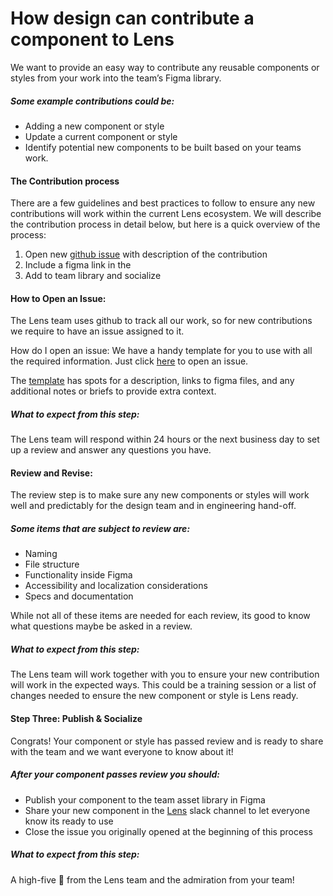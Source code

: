 # How design can contribute a component to Lens
We want to provide an easy way to contribute any reusable components or styles from your work into the team’s Figma library.

##### Some example contributions could be:

- Adding a new component or style
- Update a current component or style
- Identify potential new components to be built based on your teams work.


#### The Contribution process
There are a few  guidelines and best practices to follow to ensure any new contributions will work within the current Lens ecosystem.
We will describe the contribution process in detail below, but here is a quick overview of the process:


1. Open new [github issue](#https://github.com/looker/lens) with description of the contribution
2. Include a figma link in the 
3. Add to team library and socialize 

#### How to Open an Issue:
The Lens team uses github to track all our work, so for new contributions we require to have an issue assigned to it.

How do I open an issue:
We have a handy template for you to use with all the required information. Just click [here](#https://github.com/looker/lens) to open an issue.

The [template](https://github.com/looker/lens/blob/872b78b402e362b22ba5f696ef735479a849c9f6/.github/design_issue_template.md) has spots for a description, links to figma files, and any additional notes or briefs to provide extra context.

##### What to expect from this step:
The Lens team will respond within 24 hours or the next business day to set up a review and answer any questions you have. 


#### Review and Revise:
The review step is to make sure any new components or styles will work well and predictably for the design team and in engineering hand-off. 

##### Some items that are subject to review are:

- Naming 
- File structure 
- Functionality inside Figma
- Accessibility and localization considerations
- Specs and documentation

While not all of these items are needed for each review, its good to know what questions maybe be asked in a review.

##### What to expect from this step:
The Lens team will work together with you to ensure your new contribution will work in the expected ways. This could be a training session or a list of changes needed to ensure the new component or style is Lens ready.

#### Step Three: Publish & Socialize

Congrats! Your component or style has passed review and is ready to share with the team and we want everyone to know about it! 

##### After your component passes review you should:

- Publish your component to the team asset library in Figma
- Share your new component in the [Lens](https://looker.slack.com/messages/C9NHFLY0G) slack channel to let everyone know its ready to use
- Close the issue you originally opened at the beginning of this process

##### What to expect from this step:
A high-five 🙌 from the Lens team and the admiration from your team!

 